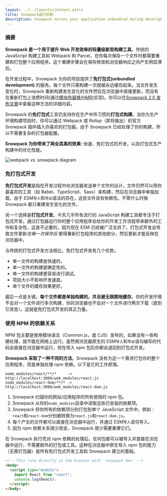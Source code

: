 ```yaml
---
layout: ../../layouts/content.astro
title: Snowpack运行机制
description: Snowpack serves your application unbundled during development. Each file is built only once and is cached until it changes.
---
```


### 摘要

**Snowpack 是一个用于提升 Web 开发效率的轻量级新型构建工具**。传统的 JavaScript 构建工具如 Webpack 和 Parcel，在你每次保存一个文件时都需要重建和打包整个应用程序。这个重建步骤会在保存修改和浏览器响应之间产生明显滞后。

在开发过程中，Snowpack 为你的项目提供了**免打包式(unbundled development)** 的服务。每个文件只需构建一次就被永远缓存起来。当文件发生变化时，Snowpack 重新构建发生变化的文件然后在浏览器中直接更新，而没有在重新打包上浪费时间(通过[模块热替换(HMR)](/concepts/hot-module-replacement)实现)。你可以在[Snowpack 2.0 发布文章](/posts/2020-05-26-snowpack-2-0-release/)中查看这种方法的详细内容。

Snowpack 的**免打包式**工具仍支持你在生产中所习惯的**打包式构建**。当你为生产环境构建项目时，你可以通过 Webpack 或 Rollup（即将推出）的官方 Snowpack 插件插入你喜欢的打包器。由于 Snowpack 已经处理了你的构建，所以不需要复杂的打包器配置。

**Snowpack 为你带来了两全其美的效果:** 快速、免打包式的开发，以及打包式生产构建中的优化性能。

![webpack vs. snowpack diagram](/img/snowpack-unbundled-example-3.png)

### 免打包式开发

**免打包式开发**是指在开发过程中向浏览器发送单个文件的设计。文件仍然可以用你最喜欢的工具（如 Babel、TypeScript、Sass）来构建，然后在浏览器中单独加载，由于 ESM`导入`和`导出`语法的存在，这些文件具有依赖性。不管什么时候 Snowpack 都只重建发生变化的文件。

另一个选择是**打包式开发**。今天几乎所有流行的 JavaScript 构建工具都专注于打包式开发。通过打包器运行你的整个应用程序会给你的开发工作流程带来额外的工作和复杂性，这是不必要的，因为现在 ESM 已经被广泛支持了。打包式开发会导致文件更新*在每一次保存后* 都得重新打包程序的其他部分，然后更新才能反映在浏览器中。

与传统的打包式开发方法相比，免打包式开发有几个优势。

- 单一文件的构建是快速的。
- 单一文件的构建是确定性的。
- 单一文件的构建更容易进行调试。
- 项目大小不影响开发速度。
- 单个文件的缓存效果更好。

最后一点是关键。**每个文件都是单独构建的，并且被无限期地缓存**。你的开发环境不会对一个文件进行多次构建，你的浏览器也不会对一个文件进行两次下载（直到它改变）。这就是免打包式开发的真正力量。

### 使用 NPM 的依赖关系

NPM 包主要是使用模块语法（Common.js，或 CJS）发布的，如果没有一些构建处理，就不能在网络上运行。虽然用浏览器原生的 ESM`导入`和`导出`语句编写的代码会直接在浏览器中运行，但在导入 npm 包后你都会退回到打包式开发。

**Snowpack 采取了一种不同的方法**。Snowpack 没有为这一个需求打包你的整个应用程序，而是单独处理 npm 依赖。以下是它的工作原理。

    node_modules/react/**/*     -> http://localhost:3000/web_modules/react.js
    node_modules/react-dom/**/* -> http://localhost:3000/web_modules/react-dom.js

1. Snowpack 扫描你的网站/应用程序的所有使用的 npm 包。
2. Snowpack 从你的`node_modules`目录中读取这些已安装的依赖项。
3. Snowpack 将你所有的依赖项分别打包到单个 JavaScript 文件中。例如：`react`和`react-dom`分别被转换为`react.js`和`react-dom.js`。
4. 每个产生的文件都可以直接在浏览器中运行，并通过 ESM`导入`语句导入。
5. 因为 npm 依赖关系很少改变，Snowpack 很少需要重建它们。

在 Snowpack 执行完对 npm 依赖的处理后，任何包都可以被导入并直接在浏览器中运行，不需要额外的打包或工具。这种在浏览器中原生导入 npm 包的能力（无需打包器）是所有免打包式开发工具和 Snowpack 建立的基础。

```html
<!-- This runs directly in the browser with `snowpack dev` -->
<body>
  <script type="module">
    import React from "react";
    console.log(React);
  </script>
</body>
```
